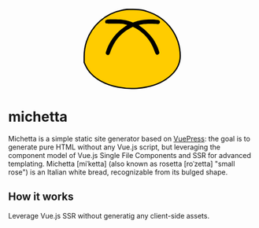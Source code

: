 <p align="center">
  <svg width="200" height="164" viewBox="0 0 315 260" xmlns="http://www.w3.org/2000/svg">
    <g fill-rule="nonzero" fill="none">
      <path
        d="M190.1 4.9c20.6 4.5 42.1 13.8 58.4 25.2 11.1 7.9 27.1 23.8 34.8 34.5 18.3 25.8 28.7 57.8 28.8 87.9 0 22.9-9.2 42.8-28.5 61.3-25.9 24.8-64.4 39.9-111.1 43.3-40.8 3-83.3-5.3-115.1-22.6-23.9-13-42-31.7-51.3-52.9l-3.6-8.1v-18c.1-20.2 1.9-32.4 7.6-49.6C27.1 54.4 71.3 15.3 124.3 5c15.1-2.9 14.6-2.8 36.2-2.5 15.6.3 22.1.8 29.6 2.4z"
        stroke="#000" stroke-width="4" fill="#FC0"/>
      <path
        d="M79.3 34.8c-2.8.4-6.1 1.6-7.2 2.6-2.4 2.2-2.7 6.4-.7 9.1 1.3 1.8 3 1.9 26.7 2 21 0 26.9.3 34.2 1.9 4.8 1 8.7 2.1 8.7 2.5-.1.3-3.7 2.8-8 5.6-25.6 16.1-47.2 43.7-57.9 73.8-3.8 10.8-3.9 13-.5 15.6 5.5 4.3 9.2 1.8 12.4-8.4 3.5-11.1 13.3-30.2 20.3-39.5 11.9-15.7 27.5-28.9 44.6-37.5l7.5-3.7 5.5 2.7c10.5 5.1 22.6 13.9 32.1 23.5 14.3 14.2 24.9 31.5 32.1 51.9 3.6 10.4 6.1 13.1 10.7 11.5 1.4-.5 3.3-2.1 4.1-3.5 1.3-2.4 1.2-3.4-1.3-11.1-3.4-10.7-10.7-25.2-18.2-36.5-7.4-11.3-27.1-31-38.1-38.3-5.2-3.4-7.8-5.7-7-6.1 5.2-3 31.3-4.9 49.1-3.7 13.6.9 13.9.9 16.2-1.3 3-2.9 3.1-6.3.1-9.3-2.1-2.1-3.8-2.5-12.2-3.1-22.9-1.7-48.5.9-65.9 6.8l-7 2.3-8.3-2.8c-15.2-5.3-25.9-6.9-47.3-7.3-10.7-.2-21.8 0-24.7.3z"
        fill="#000"/>
    </g>
  </svg>
</p>

# michetta
Michetta is a simple static site generator based on [VuePress](https://vuepress.vuejs.org/): 
the goal is to generate pure HTML without any Vue.js script, but leveraging the component model of Vue.js Single File Components
 and SSR for advanced templating.
Michetta [miˈketta] (also known as rosetta [roˈzetta] "small rose") is an Italian white bread, recognizable from its bulged shape.

## How it works
Leverage Vue.js SSR without generatig any client-side assets.
